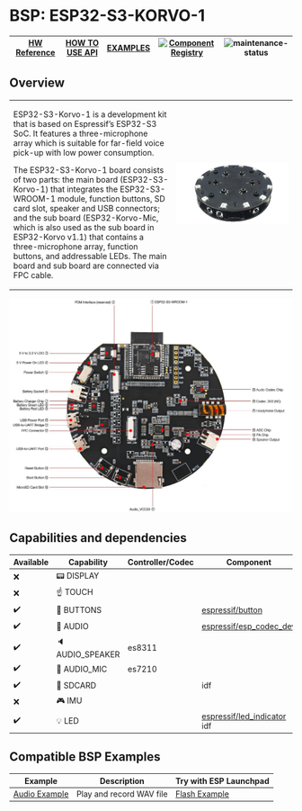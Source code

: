 # BSP: ESP32-S3-KORVO-1

| [HW Reference](https://github.com/espressif/esp-skainet/blob/master/docs/en/hw-reference/esp32s3/user-guide-korvo-1.md) | [HOW TO USE API](API.md) | [EXAMPLES](#compatible-bsp-examples) | [![Component Registry](https://components.espressif.com/components/espressif/esp32_s3_korvo_1/badge.svg)](https://components.espressif.com/components/espressif/esp32_s3_korvo_1) | ![maintenance-status](https://img.shields.io/badge/maintenance-actively--developed-brightgreen.svg) |
| --- | --- | --- | --- | -- |

## Overview

<table>
<tr><td>

ESP32-S3-Korvo-1 is a development kit that is based on Espressif’s ESP32-S3 SoC. It features a three-microphone array which is suitable for far-field voice pick-up with low power consumption.

The ESP32-S3-Korvo-1 board consists of two parts: the main board (ESP32-S3-Korvo-1) that integrates the ESP32-S3-WROOM-1 module, function buttons, SD card slot, speaker and USB connectors; and the sub board (ESP32-Korvo-Mic, which is also used as the sub board in ESP32-Korvo v1.1) that contains a three-microphone array, function buttons, and addressable LEDs. The main board and sub board are connected via FPC cable.

</td><td width="200">
  <img src="doc/esp32_s3_korvo_1.webp">
</td></tr>
</table>

![alt text](doc/s3_korvo_1.png)

## Capabilities and dependencies

<div align="center">
<!-- START_DEPENDENCIES -->

|     Available    |       Capability      |Controller/Codec|                                               Component                                              |    Version   |
|------------------|-----------------------|----------------|------------------------------------------------------------------------------------------------------|--------------|
|        :x:       |    :pager: DISPLAY    |                |                                                                                                      |              |
|        :x:       |    :point_up: TOUCH   |                |                                                                                                      |              |
|:heavy_check_mark:| :radio_button: BUTTONS|                |           [espressif/button](https://components.espressif.com/components/espressif/button)           |      ^4      |
|:heavy_check_mark:|  :musical_note: AUDIO |                |    [espressif/esp_codec_dev](https://components.espressif.com/components/espressif/esp_codec_dev)    |     ~1.5     |
|:heavy_check_mark:|:speaker: AUDIO_SPEAKER|     es8311     |                                                                                                      |              |
|:heavy_check_mark:| :microphone: AUDIO_MIC|     es7210     |                                                                                                      |              |
|:heavy_check_mark:|  :floppy_disk: SDCARD |                |                                                  idf                                                 |     >=5.3    |
|        :x:       |    :video_game: IMU   |                |                                                                                                      |              |
|:heavy_check_mark:|       :bulb: LED      |                |[espressif/led_indicator](https://components.espressif.com/components/espressif/led_indicator)<br/>idf|~2.0<br/>>=5.3|

<!-- END_DEPENDENCIES -->
</div>

## Compatible BSP Examples

<div align="center">
<!-- START_EXAMPLES -->

| Example | Description | Try with ESP Launchpad |
| ------- | ----------- | ---------------------- |
| [Audio Example](https://github.com/espressif/esp-bsp/tree/master/examples/audio) | Play and record WAV file | [Flash Example](https://espressif.github.io/esp-launchpad/?flashConfigURL=https://espressif.github.io/esp-bsp/config.toml&app=audio-) |

<!-- END_EXAMPLES -->
</div>
